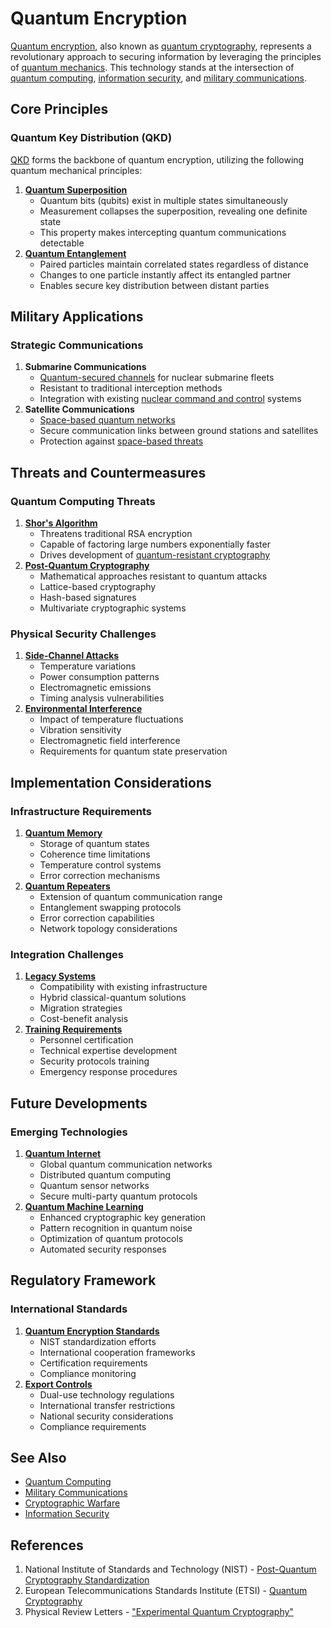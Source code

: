 # Quantum Encryption

[Quantum encryption](quantum_encryption.md), also known as [quantum cryptography](../QUANTUM_CRYPTOGRAPHY.md), represents a revolutionary approach to securing information by leveraging the principles of [quantum mechanics](../QUANTUM_MECHANICS.md). This technology stands at the intersection of [quantum computing](broken-reference), [information security](../INFORMATION_SECURITY.md), and [military communications](../MILITARY_COMMUNICATIONS.md).

## Core Principles

### Quantum Key Distribution (QKD)

[QKD](../QUANTUM_KEY_DISTRIBUTION.md) forms the backbone of quantum encryption, utilizing the following quantum mechanical principles:

1. [**Quantum Superposition**](../QUANTUM_SUPERPOSITION.md)
   * Quantum bits (qubits) exist in multiple states simultaneously
   * Measurement collapses the superposition, revealing one definite state
   * This property makes intercepting quantum communications detectable
2. [**Quantum Entanglement**](../QUANTUM_ENTANGLEMENT.md)
   * Paired particles maintain correlated states regardless of distance
   * Changes to one particle instantly affect its entangled partner
   * Enables secure key distribution between distant parties

## Military Applications

### Strategic Communications

1. **Submarine Communications**
   * [Quantum-secured channels](../QUANTUM_CHANNELS.md) for nuclear submarine fleets
   * Resistant to traditional interception methods
   * Integration with existing [nuclear command and control](../NUCLEAR_COMMAND_CONTROL.md) systems
2. **Satellite Communications**
   * [Space-based quantum networks](../SPACE_QUANTUM_NETWORKS.md)
   * Secure communication links between ground stations and satellites
   * Protection against [space-based threats](../SPACE_THREATS.md)

## Threats and Countermeasures

### Quantum Computing Threats

1. [**Shor's Algorithm**](../SHORS_ALGORITHM.md)
   * Threatens traditional RSA encryption
   * Capable of factoring large numbers exponentially faster
   * Drives development of [quantum-resistant cryptography](../QUANTUM_RESISTANT_CRYPTOGRAPHY.md)
2. [**Post-Quantum Cryptography**](../CRYPTO/post_quantum_cryptography.md)
   * Mathematical approaches resistant to quantum attacks
   * Lattice-based cryptography
   * Hash-based signatures
   * Multivariate cryptographic systems

### Physical Security Challenges

1. [**Side-Channel Attacks**](../SIDE_CHANNEL_ATTACKS.md)
   * Temperature variations
   * Power consumption patterns
   * Electromagnetic emissions
   * Timing analysis vulnerabilities
2. [**Environmental Interference**](../QUANTUM_ENVIRONMENTAL_INTERFERENCE.md)
   * Impact of temperature fluctuations
   * Vibration sensitivity
   * Electromagnetic field interference
   * Requirements for quantum state preservation

## Implementation Considerations

### Infrastructure Requirements

1. [**Quantum Memory**](../QUANTUM_MEMORY.md)
   * Storage of quantum states
   * Coherence time limitations
   * Temperature control systems
   * Error correction mechanisms
2. [**Quantum Repeaters**](../QUANTUM_REPEATERS.md)
   * Extension of quantum communication range
   * Entanglement swapping protocols
   * Error correction capabilities
   * Network topology considerations

### Integration Challenges

1. [**Legacy Systems**](../LEGACY_SYSTEMS_INTEGRATION.md)
   * Compatibility with existing infrastructure
   * Hybrid classical-quantum solutions
   * Migration strategies
   * Cost-benefit analysis
2. [**Training Requirements**](../QUANTUM_TRAINING_REQUIREMENTS.md)
   * Personnel certification
   * Technical expertise development
   * Security protocols training
   * Emergency response procedures

## Future Developments

### Emerging Technologies

1. [**Quantum Internet**](../QUANTUM_INTERNET.md)
   * Global quantum communication networks
   * Distributed quantum computing
   * Quantum sensor networks
   * Secure multi-party quantum protocols
2. [**Quantum Machine Learning**](../QUANTUM_MACHINE_LEARNING.md)
   * Enhanced cryptographic key generation
   * Pattern recognition in quantum noise
   * Optimization of quantum protocols
   * Automated security responses

## Regulatory Framework

### International Standards

1. [**Quantum Encryption Standards**](../QUANTUM_ENCRYPTION_STANDARDS.md)
   * NIST standardization efforts
   * International cooperation frameworks
   * Certification requirements
   * Compliance monitoring
2. [**Export Controls**](../QUANTUM_EXPORT_CONTROLS.md)
   * Dual-use technology regulations
   * International transfer restrictions
   * National security considerations
   * Compliance requirements

## See Also

* [Quantum Computing](broken-reference)
* [Military Communications](../MILITARY_COMMUNICATIONS.md)
* [Cryptographic Warfare](../CRYPTOGRAPHIC_WARFARE.md)
* [Information Security](../INFORMATION_SECURITY.md)

## References

1. National Institute of Standards and Technology (NIST) - [Post-Quantum Cryptography Standardization](https://csrc.nist.gov/projects/post-quantum-cryptography)
2. European Telecommunications Standards Institute (ETSI) - [Quantum Cryptography](https://www.etsi.org/technologies/quantum-safe-cryptography)
3. Physical Review Letters - ["Experimental Quantum Cryptography"](https://journals.aps.org/prl)
